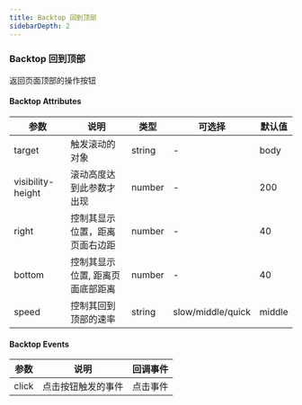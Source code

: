 ```yaml
---
title: Backtop 回到顶部 
sidebarDepth: 2
---
```


### Backtop 回到顶部

返回页面顶部的操作按钮

<ClientOnly>
  <backtop-demos />
</ClientOnly>

#### Backtop Attributes

| 参数 | 说明 | 类型 | 可选择 | 默认值 |
| -- | -- | -- | -- | -- |
| target | 触发滚动的对象 | string | - | body |
| visibility-height | 滚动高度达到此参数才出现 | number | - | 200 |
| right | 控制其显示位置，距离页面右边距 | number | - | 40 |
| bottom | 控制其显示位置, 距离页面底部距离 | number | - | 40 |
| speed | 控制其回到顶部的速率 | string | slow/middle/quick | middle |

#### Backtop Events

| 参数 | 说明 | 回调事件 |
| -- | -- | -- |
| click | 点击按钮触发的事件 | 点击事件 |


